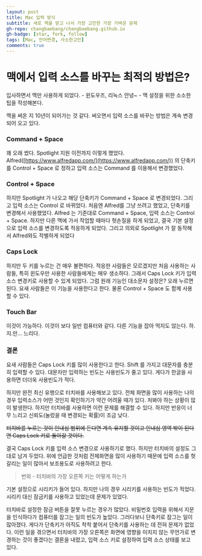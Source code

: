 ```yaml
---
layout: post
title: Mac 입력 방식
subtitle: 새로 맥을 받고 나서 가장 고민한 가장 가벼운 문제
gh-repo: changbaebang/changbaebang.github.io
gh-badge: [star, fork, follow]
tags: [Mac, 언어변경, 사소한고민]
comments: true
---
```


# 맥에서 입력 소스를 바꾸는 최적의 방법은?

입사하면서 맥만 사용하게 되었다. - 윈도우즈, 리눅스 안녕~ -  맥 설정을 위한 소소한 팁을 작성해본다.

맥을 써온 지 10년이 되어가는 것 같다. 써오면서 입력 소스를 바꾸는 방법은 계속 변경되어 오고 있다.

### Command + Space

꽤 오래 썼다. Spotlight 지원 이전까지 이렇게 했었다. Alfred([https://www.alfredapp.com/](https://www.alfredapp.com/)) 의 단축키를 Control + Space 로 정하고 입력 소스는 Command 를 이용해서 변경했었다.

### Control + Space

하지만 Spotlight 가 나오고 해당 단축키가 Command + Space 로 변경되었다. 그리고 입력 소스는 Control 로 바뀌었다. 처음엔 Alfred를 그냥 쓰려고 했었고, 단축키를 변경해서 사용했었다. Alfred 는 기존대로 Command + Space, 입력 소스는 Control + Space. 하지만 다른 맥에 가서 작업할 때마다 헛손질을 하게 되었고, 결국 기본 설정으로 입력 소스를 변경하도록 적응하게 되었다. 그리고 의외로 Spotlight 가 잘 동작해서 Alfred와도 작별하게 되었다

### Caps Lock

하지만 두 키를 누르는 건 매우 불편하다. 적응한 사람들은 모르겠지만 처음 사용하는 사람들, 특히 윈도우만 사용한 사람들에게는 매우 생소하다. 그래서 Caps Lock 키가 입력소스 변경키로 사용할 수 있게 되었다. 그럼 원래 기능인 대소문자 설정은? 오래 누르면 된다. 요새 사람들은 이 기능을 사용한다고 한다. 물론 Control + Space 도 함께 사용할 수 있다.

### Touch Bar

이것이 가능하다. 이것이 보다 일반 컴퓨터와 같다. 다른 기능을 잡아 먹지도 않는다. 하.지.만... 느리다.

### 결론

요새 사람들은 Caps Lock  키를 많이 사용한다고 한다. Shift 를 가지고 대문자를 충분히 입력할 수 있다. 대문자만 입력하는 빈도는 사용빈도가 줄고 있다. 게다가 한글을 사용하면 더더욱 사용빈도가 적다.

하지만 완전 최신 유행으로 터치바를 사용해보고 있다. 전체 화면을 많이 사용하는 나의 경우 입력소스가 어떤 것인지 확인하기가 약간 어려울 때가 있다. 처봐야 하는 상황이 많이 발생한다. 하지만 터치바를 사용하면 이런 문제를 해결할 수 있다. 하지만 반응이 너무 느리고 신뢰도(눌렀을 때 변경되는 확률)이 조금 낮다.

~~터치바를 누르는 것이 인내심 범위에 든다면 계속 유지할 것이고
인내심 영역 밖이 된다면 Caps Lock 키로 돌아갈 것이다.~~

결국 Caps Lock 키를 입력 소스 변경으로 사용하기로 했다. 하지만 터치바의 설정도 그대로 남겨 두었다. 위에 언급한 것처럼 전체화면을 많이 사용하기 때문에 입력 소스를 헛갈리는 일이 많아서 보조용도로 사용하려고 한다.

> 번외 - 터치바의 가장 오른쪽 키는 어떻게 하는가

기본 설정으로 시리키가 들어 있다. 하지만 나의 경우 시리키를 사용하는 빈도가 적었다. 시리키 대신 잠금키를 사용하고 있었는데 문제가 있었다.

터치바로 설정한 잠금 버튼을 잘못 누르는 경우가 많았다. 비밀번호 입력을 위해서 지문을 인식하다가 컴퓨터를 잠그는 일의 빈도가 높았다. 그러다보니 단축키로 잠그는 일이 많아졌다. 게다가 단축키가 아직도 착착 붙어서 단축키를 사용하는 데 전혀 문제가 없었다. 이런 일을 겪으면서 터치바의 가장 오른쪽은 화면에 영향을 미치지 않는 무언가로 변경하는 것이 좋겠다는 결론을 내렸고, 입력 소스 키로 설정하여 입력 소스 상태를 보고 있다.
